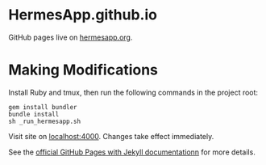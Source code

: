 HermesApp.github.io
===================

GitHub pages live on [hermesapp.org](http://hermesapp.org/).

Making Modifications
====================

Install Ruby and tmux, then run the following commands in the project root:

    gem install bundler
    bundle install
    sh _run_hermesapp.sh

Visit site on [localhost:4000](http://localhost:4000/). Changes take effect
immediately.

See the
[official GitHub Pages with Jekyll documentationn](https://help.github.com/articles/using-jekyll-with-pages)
for more details.

